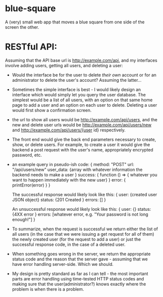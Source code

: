 # blue-square

A (very) small web app that moves a blue square from one side of the screen the other.

# RESTful API:

Assuming that the API base url is http://example.com/api, and my interfaces involve adding users, getting all users, and deleting a user:

- Would the interface be for the user to delete *their own* account or for an administrator to delete the user's account? Assuming the latter...

- Sometimes the simple interface is best - I would likely design an interface which would simply let you query the user database. The simplest would be a list of all users, with an option on that same home page to add a user and an option on each user to delete. Deleting a user would first show a confirmation screen.

- the url to show all users would be http://example.com/api/users, and the new and delete user urls would be http://example.com/api/users/new and http://example.com/api/users/{user id} respectively.

- The front end would give the back end parameters necessary to create, show, or delete users. For example, to create a user it would give the backend a post request with the user's name, appropriately encrypted password, etc.

- an example query in pseudo-ish code:
  {
    method: "POST"
    url: "/api/users/new"
    user_data: {array with whatever information the backend needs to make a user }
    success: {
      function () => { whatever you want to happen immediately with the new user}
    }
    error: {
      printError(error)
    }
  }


  The successful response would likely look like this:
  {
    user: {created user JSON object}
    status: {201 Created }
    errors: []
  }

  An unsuccessful response would likely look like this:
  {
    user: {}
    status: {4XX error }
    errors: [whatever error, e.g. "Your password is not long enough!"]
  }

- To summarize, when the request is successful we return either the list of all users (in the case that we were issuing a get request for all of them) the newly created user (for the request to add a user) or just the successful response code, in the case of a deleted user.

- When something goes wrong in the server, we return the appropriate status code and the reason that the server gave - assuming that we have error handling server-side. Which we should.

- My design is pretty standard as far as I can tell - the most important parts are error handling using time-tested HTTP status codes and making sure that the user(administrator?) knows exactly where the problem is when there is a problem. 
